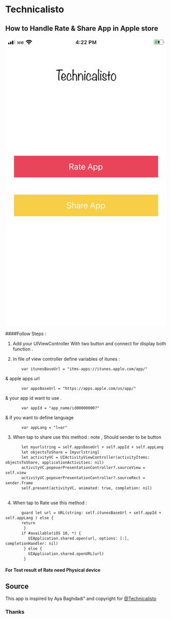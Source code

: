 
# Technicalisto

## How to Handle Rate & Share App in Apple store 

![Result](readme1.png)

####Follow Steps :

1. Add your UIViewController With two button and connect for display both function .

2. In file of view controller define variables of itunes :

```
       var itunesBaseUrl = "itms-apps://itunes.apple.com/app/"
```

& apple apps url 

```
       var appsBaseUrl = "https://apps.apple.com/us/app/"
```
       
& your app id want to use .

```
       var appId = "app_name/id00000000?"
```

& if you want to define language 

```
       var appLang = "l=ar"
```

3. When tap to share use this method : note , Should sender to be button 

```
       let myurlstring = self.appsBaseUrl + self.appId + self.appLang
       let objectsToShare = [myurlstring]
       let activityVC = UIActivityViewController(activityItems: objectsToShare, applicationActivities: nil)
       activityVC.popoverPresentationController?.sourceView = self.view
       activityVC.popoverPresentationController?.sourceRect = sender.frame
       self.present(activityVC, animated: true, completion: nil)
       
```

4. When tap to Rate use this method :

```
       guard let url = URL(string: self.itunesBaseUrl + self.appId + self.appLang ) else {
       return
        }
       if #available(iOS 10, *) {
          UIApplication.shared.open(url, options: [:], completionHandler: nil)
        } else {
          UIApplication.shared.openURL(url)
        }

```
#### For Test result of Rate need Physical device

## Source
This app is inspired by Aya Baghdadi”
and copyright for [@Technicalisto](https://www.youtube.com/channel/UC7554uvArdSxL4tlws7Wf8Q)

### Thanks

